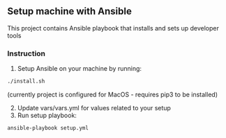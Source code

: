 ## Setup machine with Ansible

This project contains Ansible playbook that installs and sets up developer tools

### Instruction

1. Setup Ansible on your machine by running:

```sh
./install.sh
```

(currently project is configured for MacOS - requires pip3 to be installed)

2. Update vars/vars.yml for values related to your setup
3. Run setup playbook:
```sh
ansible-playbook setup.yml
```
 

